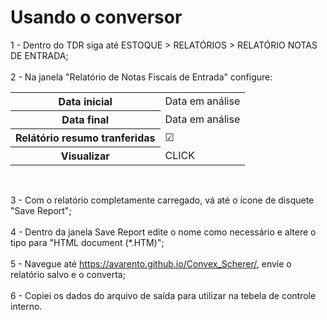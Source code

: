 <h1>Usando o conversor</h1>

1 - Dentro do TDR siga até ESTOQUE > RELATÓRIOS > RELATÓRIO NOTAS DE ENTRADA; <br><br>
2 - Na janela "Relatório de Notas Fiscais de Entrada" configure:<br>
<table>
  <tbody>
    <tr>
      <th scope="row">Data inicial</th>
      <td>Data em análise</td>
    </tr>
     <tr>
      <th scope="row">Data final</th>
      <td>Data em análise</td>
    </tr>
      <th scope="row">Relátório resumo tranferidas</th>
      <td>☑</td>
    </tr>
    <tr>
      <th scope="row">Visualizar</th>
      <td>CLICK</td>
    </tr>
  </tbody>
</table> <br>

3 - Com o relatório completamente carregado, vá até o ícone de disquete "Save Report";<br><br>
4 - Dentro da janela Save Report edite o nome como necessário e altere o tipo para "HTML document (*.HTM)";<br><br>
5 - Navegue até https://avarento.github.io/Convex_Scherer/, envie o relatório salvo e o converta;<br><br>
6 - Copiei os dados do arquivo de saída para utilizar na tebela de controle interno.
